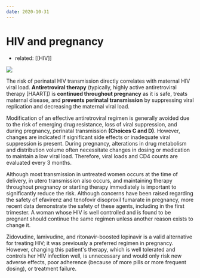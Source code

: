 ```yaml
---
date: 2020-10-31
---
```


# HIV and pregnancy

- related: [[HIV]]

<!-- HIV management in pregnancy -->

![](https://photos.thisispiggy.com/file/wikiFiles/image-20200310210416820.png)

The risk of perinatal HIV transmission directly correlates with maternal HIV viral load. **Antiretroviral therapy** (typically, highly active antiretroviral therapy \[HAART]) is **continued throughout pregnancy** as it is safe, treats maternal disease, and **prevents perinatal transmission** by suppressing viral replication and decreasing the maternal viral load.

Modification of an effective antiretroviral regimen is generally avoided due to the  risk of emerging drug resistance, loss of viral suppression, and during  pregnancy, perinatal transmission **(Choices C and D)**.  However, changes are indicated if significant side effects or inadequate viral suppression is present. During pregnancy, alterations in drug  metabolism and distribution volume often necessitate changes in dosing  or medication to maintain a low viral load. Therefore, viral loads and  CD4 counts are evaluated every 3 months.

Although most transmission in untreated women occurs at the time of delivery, in utero transmission also occurs, and maintaining therapy throughout pregnancy or starting therapy immediately is important to significantly reduce the risk. Although concerns have been raised regarding the safety of efavirenz and tenofovir disoproxil fumarate in pregnancy, more recent data demonstrate the safety of these agents, including in the first trimester. A woman whose HIV is well controlled and is found to be pregnant should continue the same regimen unless another reason exists to change it.

Zidovudine, lamivudine, and ritonavir-boosted lopinavir is a valid alternative for treating HIV; it was previously a preferred regimen in pregnancy. However, changing this patient's therapy, which is well tolerated and controls her HIV infection well, is unnecessary and would only risk new adverse effects, poor adherence (because of more pills or more frequent dosing), or treatment failure.
